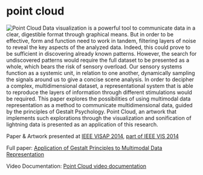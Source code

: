 point cloud
==========
![Point Cloud](http://muhammadhafiz.com/wp-content/uploads/2014/12/point_cloud.png)
Data visualization is a powerful tool to communicate data in a clear, digestible format through graphical means. But in order to be effective, form and function need to work in tandem, filtering layers of noise to reveal the key aspects of the analyzed data. Indeed, this could prove to be sufficient in discovering already known patterns. However, the search for undiscovered patterns would require the full dataset to be presented as a whole, which bears the risk of sensory overload. Our sensory systems function as a systemic unit, in relation to one another, dynamically sampling the signals around us to give a concise scene analysis. In order to decipher a complex, multidimensional dataset, a representational system that is able to reproduce the layers of information through different stimulations would be required. This paper explores the possibilities of using multimodal data representation as a method to communicate multidimensional data, guided by the principles of Gestalt Psychology. Point Cloud, an artwork that implements such explorations through the visualization and sonification of lightning data is presented as an application of this research.

Paper & Artwork presented at [IEEE VISAP 2014](http://visap.uic.edu/2014/), [part of IEEE VIS 2014](http://ieeevis.org/)

Full paper: [Application of Gestalt Principles to Multimodal Data Representation](http://visap.uic.edu/2014/papers/11_Rosli_GestaltPrinciples_VISAP2014.pdf)

Video Documentation: [Point Cloud video documentation](https://vimeo.com/114503806)
